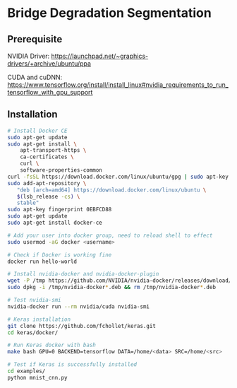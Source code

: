 # Bridge Degradation Segmentation

## Prerequisite
NVIDIA Driver: https://launchpad.net/~graphics-drivers/+archive/ubuntu/ppa

CUDA and cuDNN: https://www.tensorflow.org/install/install_linux#nvidia_requirements_to_run_tensorflow_with_gpu_support

## Installation

```sh
# Install Docker CE
sudo apt-get update
sudo apt-get install \
    apt-transport-https \
    ca-certificates \
    curl \
    software-properties-common
curl -fsSL https://download.docker.com/linux/ubuntu/gpg | sudo apt-key add -
sudo add-apt-repository \
   "deb [arch=amd64] https://download.docker.com/linux/ubuntu \
   $(lsb_release -cs) \
   stable"
sudo apt-key fingerprint 0EBFCD88
sudo apt-get update
sudo apt-get install docker-ce

# Add your user into docker group, need to reload shell to effect
sudo usermod -aG docker <username>

# Check if Docker is working fine
docker run hello-world

# Install nvidia-docker and nvidia-docker-plugin
wget -P /tmp https://github.com/NVIDIA/nvidia-docker/releases/download/v1.0.1/nvidia-docker_1.0.1-1_amd64.deb
sudo dpkg -i /tmp/nvidia-docker*.deb && rm /tmp/nvidia-docker*.deb

# Test nvidia-smi
nvidia-docker run --rm nvidia/cuda nvidia-smi

# Keras installation
git clone https://github.com/fchollet/keras.git
cd keras/docker/

# Run Keras docker with bash
make bash GPU=0 BACKEND=tensorflow DATA=/home/<data> SRC=/home/<src>

# Test if Keras is successfully installed
cd examples/
python mnist_cnn.py
```
